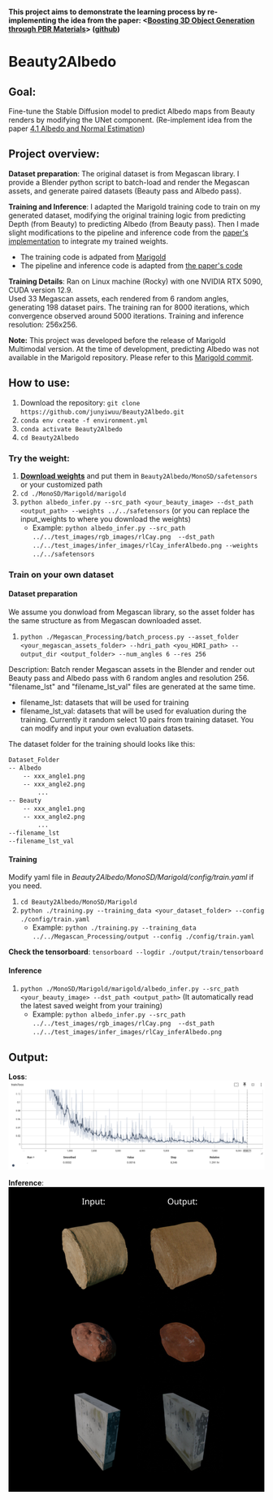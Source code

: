**This project aims to demonstrate the learning process by re-implementing the idea from the paper: <[Boosting 3D Object Generation through PBR Materials](https://snowflakewang.github.io/PBR_Boost_3DGen/)> ([github](https://github.com/snowflakewang/PBR_Boost_3DGen))**


# Beauty2Albedo
## Goal:
Fine-tune the Stable Diffusion model to predict Albedo maps from Beauty renders by modifying the UNet component.  (Re-implement idea from the paper [4.1 Albedo and Normal Estimation](https://arxiv.org/pdf/2411.16080))



## Project overview:
**Dataset preparation**:
The original dataset is from Megascan library. I provide a Blender python script to batch-load and render the Megascan assets, and generate paired datasets (Beauty pass and Albedo pass). 

**Training and Inference**:
I adapted the Marigold training code to train on my generated dataset, modifying the original training logic from predicting Depth (from Beauty) to predicting Albedo (from Beauty pass). Then I made slight modifications to the pipeline and inference code from the [paper's implementation](https://github.com/snowflakewang/PBR_Boost_3DGen/tree/aaebb46b74c4f0d6d9edc8a2a7cc5a9144a43806/albedo_mesh_gen/MonoAlbedo) to integrate my trained weights.


- The training code is adpated from [Marigold](https://github.com/prs-eth/Marigold/tree/62413d56099d36573b2de1eb8c429839734b7782) 
- The pipeline and inference code is adapted from [the paper's code](https://github.com/snowflakewang/PBR_Boost_3DGen/tree/aaebb46b74c4f0d6d9edc8a2a7cc5a9144a43806/albedo_mesh_gen/MonoAlbedo)



**Training Details**:
Ran on Linux machine (Rocky) with one NVIDIA RTX 5090, CUDA version 12.9.<br>
Used 33 Megascan assets, each rendered from 6 random angles, generating 198 dataset pairs. The training ran for 8000 iterations, which convergence observed around 5000 iterations. Training and inference resolution: 256x256.

**Note:** This project was developed before the release of Marigold Multimodal version. At the time of development, predicting Albedo was not available in the Marigold repository. Please refer to this [Marigold commit](https://github.com/prs-eth/Marigold/tree/62413d56099d36573b2de1eb8c429839734b7782).

## How to use:
1. Download the repository: `git clone https://github.com/junyiwuu/Beauty2Albedo.git`
2. `conda env create -f environment.yml`
3. `conda activate Beauty2Albedo`
4. `cd Beauty2Albedo`

### Try the weight:

1. **[Download weights](https://huggingface.co/WuJunyi/Beauty2Albedo/tree/main)** and put them in `Beauty2Albedo/MonoSD/safetensors` or your customized path
2. `cd ./MonoSD/Marigold/marigold`
3. `python albedo_infer.py --src_path <your_beauty_image> --dst_path <output_path> --weights ../../safetensors` (or you can replace the input_weights to where you download the weights)
    - Example: `python albedo_infer.py --src_path ../../test_images/rgb_images/rlCay.png  --dst_path ../../test_images/infer_images/rlCay_inferAlbedo.png --weights ../../safetensors`
 



### Train on your own dataset
#### Dataset preparation
We assume you donwload from Megascan library, so the asset folder has the same structure as from Megascan downloaded asset.

1. `python ./Megascan_Processing/batch_process.py --asset_folder <your_megascan_assets_folder> --hdri_path <you_HDRI_path> --output_dir <output_folder> --num_angles 6 --res 256`

Description: Batch render Megascan assets in the Blender and render out Beauty pass and Albedo pass with 6 random angles and resolution 256. "filename_lst" and "filename_lst_val" files are generated at the same time.
- filename_lst: datasets that will be used for training
- filename_lst_val: datasets that will be used for evaluation during the training. Currently it random select 10 pairs from training dataset. You can modify and input your own evaluation datasets.

The dataset folder for the training should looks like this:
```
Dataset_Folder
-- Albedo
    -- xxx_angle1.png
    -- xxx_angle2.png
        ...
-- Beauty
    -- xxx_angle1.png
    -- xxx_angle2.png
        ...
--filename_lst
--filename_lst_val
```



#### Training
Modify yaml file in *Beauty2Albedo/MonoSD/Marigold/config/train.yaml*  if you need.

1. `cd Beauty2Albedo/MonoSD/Marigold`
2. `python ./training.py --training_data <your_dataset_folder> --config ./config/train.yaml`
    - Example: `python ./training.py --training_data ../../Megascan_Processing/output --config ./config/train.yaml`

**Check the tensorboard**:
`tensorboard --logdir ./output/train/tensorboard`


#### Inference
1. `python ./MonoSD/Marigold/marigold/albedo_infer.py --src_path <your_beauty_image> --dst_path <output_path>` (It automatically read the latest saved weight from your training)
    - Example: `python albedo_infer.py --src_path ../../test_images/rgb_images/rlCay.png  --dst_path ../../test_images/infer_images/rlCay_inferAlbedo.png`





## Output:
**Loss**:
![loss](./images/train_loss.png)

**Inference**:
![beauty2albedo](./images/Beauty2Albedo.jpg)



